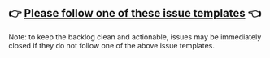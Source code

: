 ## 👉 [Please follow one of these issue templates](https://github.com/{{github_account}}/{{repo_name}}/issues/new/choose) 👈

Note: to keep the backlog clean and actionable, issues may be immediately closed if they do not follow one of the above issue templates.
